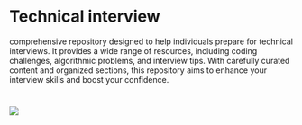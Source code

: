 # Technical interview

comprehensive repository designed to help individuals prepare for technical interviews. It provides a wide range of resources, including coding challenges, algorithmic problems, and interview tips. With carefully curated content and organized sections, this repository aims to enhance your interview skills and boost your confidence.

#

![](https://contentstatic.techgig.com/photo/85900107.cms)
